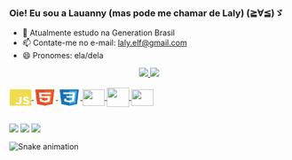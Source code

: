 ### Oie! Eu sou a Lauanny (mas pode me chamar de Laly) (≧∀≦)ゞ

- 🌱 Atualmente estudo na Generation Brasil
- 📫 Contate-me no e-mail: laly.elf@gmail.com
- 😄 Pronomes: ela/dela

<div align="center">
  <a href="https://github.com/Lalyk">
  <img height="180em" src="https://github-readme-stats.vercel.app/api?username=Lalyk&show_icons=true&theme=radical&include_all_commits=true&count_private=true">
  <img height="180em" src="https://github-readme-stats.vercel.app/api/top-langs/?username=Lalyk&layout=compact&langs_count=7&theme=radical">
</div>
  
 <div style="display: inline_block">
 <br>
  <img align="center" alt="Rafa-Js" height="30" width="40" src="https://raw.githubusercontent.com/devicons/devicon/master/icons/javascript/javascript-plain.svg">
  <img align="center" alt="Rafa-HTML" height="30" width="40" src="https://raw.githubusercontent.com/devicons/devicon/master/icons/html5/html5-original.svg">
  <img align="center" alt="Rafa-CSS" height="30" width="40" src="https://raw.githubusercontent.com/devicons/devicon/master/icons/css3/css3-original.svg">
  <img align="center" height="30" width="40" src="https://cdn.jsdelivr.net/gh/devicons/devicon/icons/angularjs/angularjs-original.svg">
  <img align="center" height="35" width="40" src="https://cdn.jsdelivr.net/gh/devicons/devicon/icons/bootstrap/bootstrap-original.svg">
  <img align="center" height="30" width="40" src="https://cdn.jsdelivr.net/gh/devicons/devicon/icons/java/java-original.svg">
</div>
   
   ##
   
   <div> 
 
  <a href="https://instagram.com/leloryn" target="_blank"><img src="https://img.shields.io/badge/-Instagram-%23E4405F?style=for-the-badge&logo=instagram&logoColor=white" target="_blank"></a>
  <a href = "mailto:laly.elf@gmail.com"><img src="https://img.shields.io/badge/-Gmail-%23333?style=for-the-badge&logo=gmail&logoColor=white" target="_blank"></a>
  <a href="https://www.linkedin.com/in/laly-karoline/" target="_blank"><img src="https://img.shields.io/badge/-LinkedIn-%230077B5?style=for-the-badge&logo=linkedin&logoColor=white" target="_blank"></a> 
 
  ![Snake animation](https://github.com/Lalyk/Lalyk/blob/output/github-contribution-grid-snake.svg)
 
</div>
